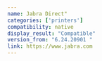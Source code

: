 ```yaml
---
name: Jabra Direct"
categories: ['printers']
compatibility: native
display_result: "Compatible"
version_from: "6.24.20901 "
link: https://www.jabra.com
---
```

